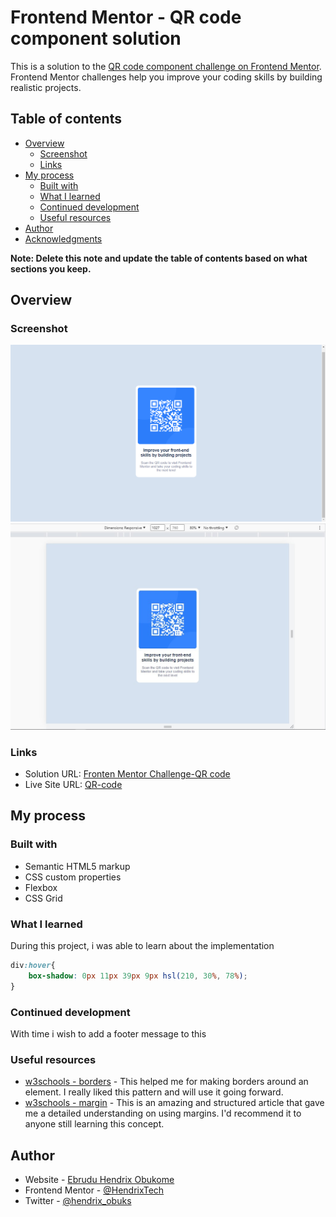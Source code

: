 # Frontend Mentor - QR code component solution

This is a solution to the [QR code component challenge on Frontend Mentor](https://www.frontendmentor.io/challenges/qr-code-component-iux_sIO_H). Frontend Mentor challenges help you improve your coding skills by building realistic projects. 

## Table of contents

- [Overview](#overview)
  - [Screenshot](#screenshot)
  - [Links](#links)
- [My process](#my-process)
  - [Built with](#built-with)
  - [What I learned](#what-i-learned)
  - [Continued development](#continued-development)
  - [Useful resources](#useful-resources)
- [Author](#author)
- [Acknowledgments](#acknowledgments)

**Note: Delete this note and update the table of contents based on what sections you keep.**

## Overview

### Screenshot

![Desktop view](./results/QR%20desktop%20view.png)
![Mobile view](./results/QR%20mobile%20view.jpg)


### Links

- Solution URL: [Fronten Mentor Challenge-QR code](https://github.com/HendrixTech/Frontend_Mentor_Challenge-QR_code)
- Live Site URL: [QR-code](https://drix-qrcode.netlify.app/)

## My process

### Built with

- Semantic HTML5 markup
- CSS custom properties
- Flexbox
- CSS Grid

### What I learned

During this project, i was able to learn about the implementation
```css
div:hover{
    box-shadow: 0px 11px 39px 9px hsl(210, 30%, 78%);
}
```

### Continued development

With time i wish to add a footer message to this

### Useful resources

- [w3schools - borders](https://www.w3schools.com/css/css_border.asp) - This helped me for making borders around an element. I really liked this pattern and will use it going forward.
- [w3schools - margin](https://www.w3schools.com/css/css_margin.asp) - This is an amazing and structured article that gave me a detailed understanding on using margins. I'd recommend it to anyone still learning this concept.


## Author

- Website - [Ebrudu Hendrix Obukome](https://www.github.com/HendrixTech)
- Frontend Mentor - [@HendrixTech](https://www.frontendmentor.io/profile/HendrixTech)
- Twitter - [@hendrix_obuks](https://www.twitter.com/hendrix_obuks)

